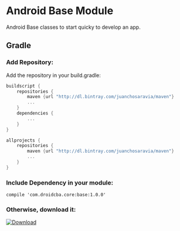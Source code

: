 # Android Base Module
Android Base classes to start quicky to develop an app.

## Gradle

### Add Repository:
Add the repository in your build.gradle:

```Groovy
buildscript {
    repositories {
        maven {url "http://dl.bintray.com/juanchosaravia/maven"}
        ...
    }
    dependencies {
        ...
    }
}

allprojects {
    repositories {
        maven {url "http://dl.bintray.com/juanchosaravia/maven"}
        ...
    }
}
```

### Include Dependency in your module:
```
compile 'com.droidcba.core:base:1.0.0'
```

### Otherwise, download it:

[ ![Download](https://api.bintray.com/packages/juanchosaravia/maven/android_base_module/images/download.svg) ](https://bintray.com/juanchosaravia/maven/android_base_module/_latestVersion)

